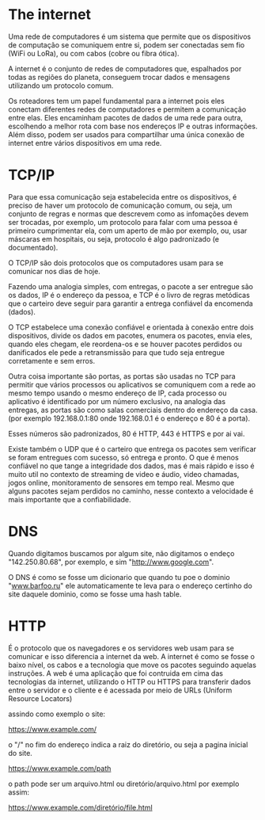# The internet

Uma rede de computadores é um sistema que permite que os dispositivos de computação se comuniquem entre si, podem ser conectadas sem fio (WiFi ou LoRa), ou com cabos (cobre ou fibra ótica).

A internet é o conjunto de redes de computadores que, espalhados por todas as regiões do planeta, conseguem trocar dados e mensagens utilizando um protocolo comum. 

Os roteadores tem um papel fundamental para a internet pois eles conectam diferentes redes de computadores e permitem a comunicação entre elas. Eles encaminham pacotes de dados de uma rede para outra, escolhendo a melhor rota com base nos endereços IP e outras informações. Além disso, podem ser usados para compartilhar uma única conexão de internet entre vários dispositivos em uma rede.

# TCP/IP

Para que essa comunicação seja estabelecida entre os dispositivos, é preciso de haver um protocolo de comunicação comum, ou seja, um conjunto de regras e normas que descrevem como as infomações devem ser trocadas, por exemplo, um protocolo para falar com uma pessoa é primeiro cumprimentar ela, com um aperto de mão por exemplo, ou, usar máscaras em hospitais, ou seja, protocolo é algo padronizado (e documentado).

O TCP/IP são dois protocolos que os computadores usam para se comunicar nos dias de hoje. 

Fazendo uma analogia simples, com entregas, o pacote a ser entregue são os dados, IP é o endereço da pessoa, e TCP é o livro de regras metódicas que o carteiro deve seguir para garantir a entrega confiável da encomenda (dados).

O TCP estabelece uma conexão confiável e orientada à conexão entre dois dispositivos, divide os dados em pacotes, enumera os pacotes, envia eles, quando eles chegam, ele reordena-os e se houver pacotes perdidos ou danificados ele pede a retransmissão para que tudo seja entregue corretamente e sem erros.

Outra coisa importante são portas, as portas são usadas no TCP para permitir que vários processos ou aplicativos se comuniquem com a rede ao mesmo tempo usando o mesmo endereço de IP, cada processo ou aplicativo é identificado por um número exclusivo, na analogia das entregas, as portas são como salas comerciais dentro do endereço da casa. (por exemplo 192.168.0.1:80 onde 192.168.0.1 é o endereço e 80 é a porta).

Esses números são padronizados, 80 é HTTP, 443 é HTTPS e por ai vai.

Existe também o UDP que é o carteiro que entrega os pacotes sem verificar se foram entregues com sucesso, só entrega e pronto. O que é menos confiável no que tange a integridade dos dados, mas é mais rápido e isso é muito util no contexto de streaming de video e áudio, video chamadas, jogos online, monitoramento de sensores em tempo real. Mesmo que alguns pacotes sejam perdidos no caminho, nesse contexto a velocidade é mais importante que a confiabilidade.

# DNS 

Quando digitamos buscamos por algum site, não digitamos o endeço "142.250.80.68", por exemplo, e sim "http://www.google.com".

O DNS é como se fosse um dicionario que quando tu poe o dominio "www.barfoo.ru" ele automaticamente te leva para o endereço certinho do site daquele dominio, como se fosse uma hash table.


# HTTP

É o protocolo que os navegadores e os servidores web usam para se comunicar e isso diferencia a internet da web. A internet é como se fosse o baixo nível, os cabos e a tecnologia que move os pacotes seguindo aquelas instruções. A web é uma aplicação que foi contruida em cima das tecnologias da internet, utilizando o HTTP ou HTTPS para transferir dados entre o servidor e o cliente e é acessada por meio de URLs (Uniform Resource Locators)

assindo como exemplo o site:

https://www.example.com/

o "/" no fim do endereço indica a raiz do diretório, ou seja a pagina inicial do site. 

https://www.example.com/path

o path pode ser um arquivo.html ou diretório/arquivo.html por exemplo assim:

https://www.example.com/diretório/file.html


